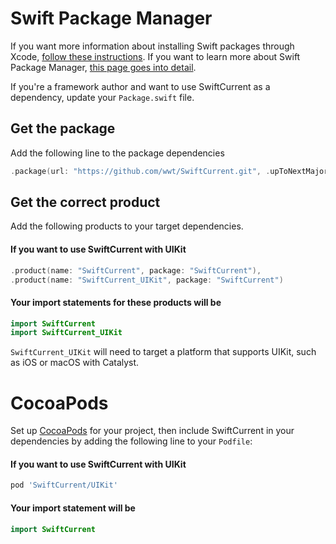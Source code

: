# Swift Package Manager

If you want more information about installing Swift packages through Xcode, [follow these instructions](https://developer.apple.com/documentation/swift_packages/adding_package_dependencies_to_your_app). If you want to learn more about Swift Package Manager, [this page goes into detail](https://swift.org/package-manager/).

If you're a framework author and want to use SwiftCurrent as a dependency, update your `Package.swift` file.

## Get the package

Add the following line to the package dependencies

```swift
.package(url: "https://github.com/wwt/SwiftCurrent.git", .upToNextMajor(from: "4.0.0")),
```

## Get the correct product

Add the following products to your target dependencies.

#### **If you want to use SwiftCurrent with UIKit**

```swift
.product(name: "SwiftCurrent", package: "SwiftCurrent"),
.product(name: "SwiftCurrent_UIKit", package: "SwiftCurrent")
```

#### **Your import statements for these products will be**

```swift
import SwiftCurrent
import SwiftCurrent_UIKit
```

`SwiftCurrent_UIKit` will need to target a platform that supports UIKit, such as iOS or macOS with Catalyst.


# CocoaPods

Set up [CocoaPods](https://cocoapods.org/) for your project, then include SwiftCurrent in your dependencies by adding the following line to your `Podfile`:

#### **If you want to use SwiftCurrent with UIKit**

```ruby
pod 'SwiftCurrent/UIKit'
```

#### **Your import statement will be**

```swift
import SwiftCurrent
```
